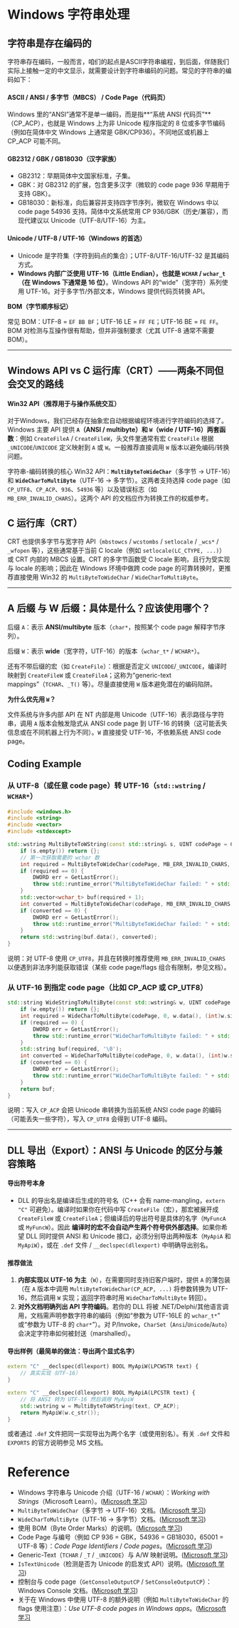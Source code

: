 # Windows 字符串处理

## 字符串是存在编码的

​	字符串存在编码，一般而言，咱们的起点是ASCII字符串编程，到后面，伴随我们实际上接触一定的中文显示，就需要设计到字符串编码的问题。常见的字符串的编码如下：

#### **ASCII / ANSI / 多字节（MBCS） / Code Page（代码页）**

Windows 里的“ANSI”通常不是单一编码，而是指**“系统 ANSI 代码页”**（CP_ACP），也就是 Windows 上为非 Unicode 程序指定的 8 位或多字节编码（例如在简体中文 Windows 上通常是 GBK/CP936）。不同地区或机器上 CP_ACP 可能不同。

#### **GB2312 / GBK / GB18030（汉字家族）**

- GB2312：早期简体中文国家标准，子集。
- GBK：对 GB2312 的扩展，包含更多汉字（微软的 code page 936 早期用于支持 GBK）。
- GB18030：新标准，向后兼容并支持四字节序列，微软在 Windows 中以 code page 54936 支持。简体中文系统常用 CP 936/GBK（历史/兼容），而现代建议以 Unicode（UTF-8/UTF-16）为主。

#### **Unicode / UTF-8 / UTF-16（Windows 的首选）**

- Unicode 是字符集（字符到码点的集合）；UTF-8/UTF-16/UTF-32 是其编码方式。
- **Windows 内部广泛使用 UTF-16（Little Endian），也就是 `WCHAR` / `wchar_t`（在 Windows 下通常是 16 位）**。Windows API 的“wide”（宽字符）系列使用 UTF-16。对于多字节/外部文本，Windows 提供代码页转换 API。

**BOM（字节顺序标记）**

常见 BOM：UTF-8 = `EF BB BF`；UTF-16 LE = `FF FE`；UTF-16 BE = `FE FF`。BOM 对检测与互操作很有帮助，但并非强制要求（尤其 UTF-8 通常不需要 BOM）。

------

## Windows API vs C 运行库（CRT）——两条不同但会交叉的路线

#### Win32 API（推荐用于与操作系统交互）

​	对于Windows，我们已经存在抽象宏自动根据编程环境进行字符编码的选择了。Windows 主要 API 提供 **`A`（ANSI / multibyte）和 `W`（wide / UTF-16）两套函数**：例如 `CreateFileA` / `CreateFileW`，头文件里通常有宏 `CreateFile` 根据 `_UNICODE`/`UNICODE` 定义映射到 `A` 或 `W`。一般推荐直接调用 `W` 版本以避免编码/转换问题。

字符串-编码转换的核心 Win32 API：**`MultiByteToWideChar`**（多字节 -> UTF-16）和 **`WideCharToMultiByte`**（UTF-16 -> 多字节）。这两者支持选择 code page（如 `CP_UTF8`、`CP_ACP`、`936`、`54936` 等）以及错误标志（如 `MB_ERR_INVALID_CHARS`）。这两个 API 的文档应作为转换工作的权威参考。

## C 运行库（CRT）

CRT 也提供多字节与宽字符 API（`mbstowcs` / `wcstombs` / `setlocale` / `_wcs*` / `_wfopen` 等），这些通常基于当前 C locale（例如 `setlocale(LC_CTYPE, ...)`）或 CRT 内部的 MBCS 设置。CRT 的多字节函数受 C locale 影响，且行为受实现与 locale 的影响；因此在 Windows 环境中做跨 code page 的可靠转换时，更推荐直接使用 Win32 的 `MultiByteToWideChar` / `WideCharToMultiByte`。

------

## A 后缀 与 W 后缀：具体是什么？应该使用哪个？

后缀 `A`：表示 **ANSI/multibyte** 版本（`char*`，按照某个 code page 解释字节序列）。

后缀 `W`：表示 **wide**（宽字符，UTF-16）的版本（`wchar_t*` / `WCHAR*`）。

还有不带后缀的宏（如 `CreateFile`）：根据是否定义 `UNICODE`/`_UNICODE`，编译时映射到 `CreateFileW` 或 `CreateFileA`；这称为“generic-text mappings”（`TCHAR`、`_T()` 等）。尽量直接使用 `W` 版本避免潜在的编码陷阱。

**为什么优先用 `W`？**

文件系统与许多内部 API 在 NT 内部是用 Unicode（UTF-16）表示路径与字符串，调用 `A` 版本会触发隐式从 ANSI code page 到 UTF-16 的转换（这可能丢失信息或在不同机器上行为不同）。`W` 直接接受 UTF-16，不依赖系统 ANSI code page。

## Coding Example

### 从 UTF-8（或任意 code page）转 UTF-16（`std::wstring` / `WCHAR*`）

```cpp
#include <windows.h>
#include <string>
#include <vector>
#include <stdexcept>

std::wstring MultiByteToWString(const std::string& s, UINT codePage = CP_UTF8) {
    if (s.empty()) return {};
    // 第一次获取需要的 wchar 数
    int required = MultiByteToWideChar(codePage, MB_ERR_INVALID_CHARS, s.data(), (int)s.size(), NULL, 0);
    if (required == 0) {
        DWORD err = GetLastError();
        throw std::runtime_error("MultiByteToWideChar failed: " + std::to_string(err));
    }
    std::vector<wchar_t> buf(required + 1);
    int converted = MultiByteToWideChar(codePage, MB_ERR_INVALID_CHARS, s.data(), (int)s.size(), buf.data(), required);
    if (converted == 0) {
        DWORD err = GetLastError();
        throw std::runtime_error("MultiByteToWideChar failed: " + std::to_string(err));
    }
    return std::wstring(buf.data(), converted);
}
```

说明：对 UTF-8 使用 `CP_UTF8`，并且在转换时推荐使用 `MB_ERR_INVALID_CHARS` 以便遇到非法序列能获取错误（某些 code page/flags 组合有限制，参见文档）。

### 从 UTF-16 到指定 code page（比如 CP_ACP 或 CP_UTF8）

```cpp
std::string WideStringToMultiByte(const std::wstring& w, UINT codePage = CP_UTF8) {
    if (w.empty()) return {};
    int required = WideCharToMultiByte(codePage, 0, w.data(), (int)w.size(), NULL, 0, NULL, NULL);
    if (required == 0) {
        DWORD err = GetLastError();
        throw std::runtime_error("WideCharToMultiByte failed: " + std::to_string(err));
    }
    std::string buf(required, '\0');
    int converted = WideCharToMultiByte(codePage, 0, w.data(), (int)w.size(), &buf[0], required, NULL, NULL);
    if (converted == 0) {
        DWORD err = GetLastError();
        throw std::runtime_error("WideCharToMultiByte failed: " + std::to_string(err));
    }
    return buf;
}
```

说明：写入 `CP_ACP` 会把 Unicode 串转换为当前系统 ANSI code page 的编码（可能丢失一些字符），写入 `CP_UTF8` 会得到 UTF-8 编码。

------

## DLL 导出（Export）：ANSI 与 Unicode 的区分与兼容策略

#### 导出符号本身

- DLL 的导出名是编译后生成的符号名（C++ 会有 name-mangling，`extern "C"` 可避免）。编译时如果你在代码中写 `CreateFile`（宏），那宏被展开成 `CreateFileW` 或 `CreateFileA`；但编译后的导出符号是具体的名字（`MyFuncA` 或 `MyFuncW`）。因此 **编译时的宏不会自动产生两个符号供外部选择**。如果你希望 DLL 同时提供 ANSI 和 Unicode 接口，必须分别导出两种版本（`MyApiA` 和 `MyApiW`），或在 `.def` 文件 / `__declspec(dllexport)` 中明确导出别名。

#### 推荐做法

1. **内部实现以 UTF-16 为主**（`W`），在需要同时支持旧客户端时，提供 `A` 的薄包装（在 `A` 版本中调用 `MultiByteToWideChar(CP_ACP, ...)` 将参数转换为 UTF-16，然后调用 `W` 实现；返回字符串时用 `WideCharToMultiByte` 转回）。
2. **对外文档明确列出 API 字符编码**。若你的 DLL 将被 .NET/Delphi/其他语言调用，文档需声明参数字符串的编码（例如“参数为 UTF-16LE 的 `wchar_t*`” 或“参数为 UTF-8 的 `char*`”）。对 P/Invoke，`CharSet`（`Ansi`/`Unicode`/`Auto`）会决定字符串如何被封送（marshalled）。

#### 导出样例（最简单的做法：导出两个显式名字）

```cpp
extern "C" __declspec(dllexport) BOOL MyApiW(LPCWSTR text) {
    // 真实实现（UTF-16）
}

extern "C" __declspec(dllexport) BOOL MyApiA(LPCSTR text) {
    // 将 ANSI 转为 UTF-16 然后调用 MyApiW
    std::wstring w = MultiByteToWString(text, CP_ACP);
    return MyApiW(w.c_str());
}
```

或者通过 `.def` 文件把同一实现导出为两个名字（或使用别名）。有关 `.def` 文件和 `EXPORTS` 的官方说明参见 MS 文档。

# Reference

- Windows 字符串与 Unicode 介绍（UTF-16 / `WCHAR`）：*Working with Strings*（Microsoft Learn）。([Microsoft 学习](https://learn.microsoft.com/en-us/windows/win32/learnwin32/working-with-strings?utm_source=chatgpt.com))
- `MultiByteToWideChar`（多字节 -> UTF-16）文档。([Microsoft 学习](https://learn.microsoft.com/en-us/windows/win32/api/stringapiset/nf-stringapiset-multibytetowidechar?utm_source=chatgpt.com))
- `WideCharToMultiByte`（UTF-16 -> 多字节）文档。([Microsoft 学习](https://learn.microsoft.com/en-us/windows/win32/api/stringapiset/nf-stringapiset-widechartomultibyte?utm_source=chatgpt.com))
- 使用 BOM（Byte Order Marks）的说明。([Microsoft 学习](https://learn.microsoft.com/en-us/windows/win32/intl/using-byte-order-marks?utm_source=chatgpt.com))
- Code Page 与编号（例如 CP 936 = GBK，54936 = GB18030，65001 = UTF-8 等）：*Code Page Identifiers* / *Code pages*。([Microsoft 学习](https://learn.microsoft.com/en-us/windows/win32/intl/code-page-identifiers?utm_source=chatgpt.com))
- Generic-Text（`TCHAR` / `_T` / `_UNICODE`）与 A/W 映射说明。([Microsoft 学习](https://learn.microsoft.com/en-us/cpp/c-runtime-library/using-generic-text-mappings?view=msvc-170&utm_source=chatgpt.com))
- `IsTextUnicode`（检测是否为 Unicode 的启发式 API）说明。([Microsoft 学习](https://learn.microsoft.com/en-us/windows/win32/api/winbase/nf-winbase-istextunicode?utm_source=chatgpt.com))
- 控制台与 code page（`GetConsoleOutputCP` / `SetConsoleOutputCP`）：Windows Console 文档。([Microsoft 学习](https://learn.microsoft.com/en-us/windows/console/getconsoleoutputcp?utm_source=chatgpt.com))
- 关于在 Windows 中使用 UTF-8 的额外说明（例如 `MultiByteToWideChar` 的 flags 使用注意）：*Use UTF-8 code pages in Windows apps*。([Microsoft 学习](https://learn.microsoft.com/en-us/windows/apps/design/globalizing/use-utf8-code-page?utm_source=chatgpt.com)